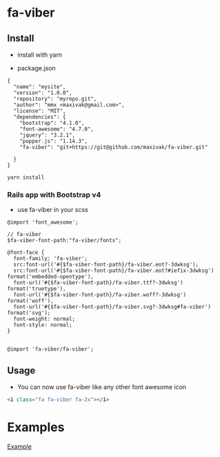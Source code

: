 # fa-viber



## Install

* install with yarn

* package.json
```
{
  "name": "mysite",
  "version": "1.0.0",
  "repository": "myrepo.git",
  "author": "mmx <maxivak@gmail.com>",
  "license": "MIT",
  "dependencies": {
    "bootstrap": "4.1.0",
    "font-awesome": "4.7.0",
    "jquery": "3.2.1",
    "popper.js": "1.14.3",
    "fa-viber": "git+https://git@github.com/maxivak/fa-viber.git"

  }
}

```

```
yarn install
```

### Rails app with Bootstrap v4

* use fa-viber in your scss
```
@import 'font_awesome';

// fa-viber
$fa-viber-font-path:"fa-viber/fonts";

@font-face {
  font-family: 'fa-viber';
  src:font-url('#{$fa-viber-font-path}/fa-viber.eot?-3dwksg');
  src:font-url('#{$fa-viber-font-path}/fa-viber.eot?#iefix-3dwksg') format('embedded-opentype'),
  font-url('#{$fa-viber-font-path}/fa-viber.ttf?-3dwksg') format('truetype'),
  font-url('#{$fa-viber-font-path}/fa-viber.woff?-3dwksg') format('woff'),
  font-url('#{$fa-viber-font-path}/fa-viber.svg?-3dwksg#fa-viber') format('svg');
  font-weight: normal;
  font-style: normal;
}


@import 'fa-viber/fa-viber';
```


## Usage

- You can now use fa-viber like any other font awesome icon
```html
<i class="fa fa-viber fa-2x"></i>
```

# Examples
[Example](http://kukac7.github.io/fa-viber/)
